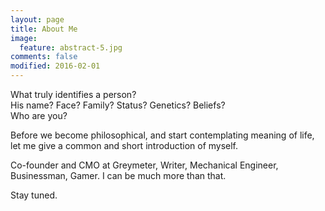 ```yaml
---
layout: page
title: About Me
image:
  feature: abstract-5.jpg
comments: false
modified: 2016-02-01
---
```



What truly identifies a person?  
His name? Face? Family? Status? Genetics? Beliefs?  
Who are you?  

Before we become philosophical, and start contemplating meaning of life, let me give a common and short introduction of myself.  

Co-founder and CMO at Greymeter, Writer, Mechanical Engineer, Businessman, Gamer. I can be much more than that.  

Stay tuned.

